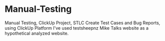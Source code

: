 # Manual-Testing
Manual Testing, ClickUp Project, STLC
Create Test Cases and Bug Reports, using ClickUp Platform
I've used testsheepnz Mike Talks website as a hypothetical analyzed website.
